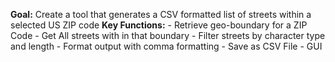 **Goal:** Create a tool that generates a CSV formatted list of streets within a selected US ZIP code
	**Key Functions:** 
		- Retrieve geo-boundary for a ZIP Code
		- Get All streets with in that boundary 
		- Filter streets by character type and length
		- Format output with comma formatting
		- Save as CSV File
		- GUI
 

